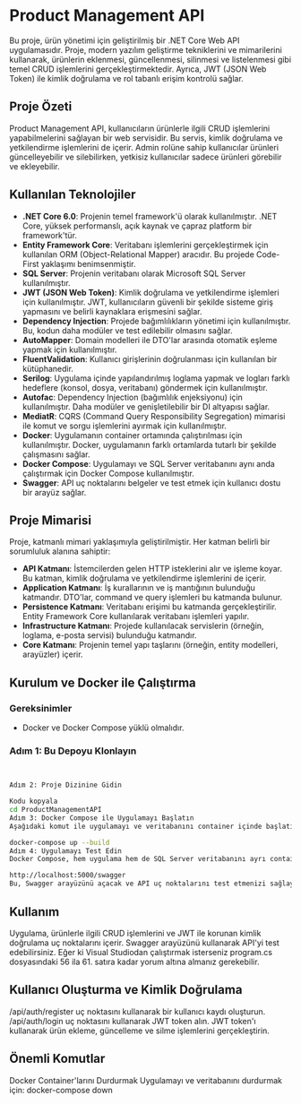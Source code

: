 # Product Management API

Bu proje, ürün yönetimi için geliştirilmiş bir .NET Core Web API uygulamasıdır. Proje, modern yazılım geliştirme tekniklerini ve mimarilerini kullanarak, ürünlerin eklenmesi, güncellenmesi, silinmesi ve listelenmesi gibi temel CRUD işlemlerini gerçekleştirmektedir. Ayrıca, JWT (JSON Web Token) ile kimlik doğrulama ve rol tabanlı erişim kontrolü sağlar.

## Proje Özeti

Product Management API, kullanıcıların ürünlerle ilgili CRUD işlemlerini yapabilmelerini sağlayan bir web servisidir. Bu servis, kimlik doğrulama ve yetkilendirme işlemlerini de içerir. Admin rolüne sahip kullanıcılar ürünleri güncelleyebilir ve silebilirken, yetkisiz kullanıcılar sadece ürünleri görebilir ve ekleyebilir.

## Kullanılan Teknolojiler

- **.NET Core 6.0**: Projenin temel framework'ü olarak kullanılmıştır. .NET Core, yüksek performanslı, açık kaynak ve çapraz platform bir framework'tür.
- **Entity Framework Core**: Veritabanı işlemlerini gerçekleştirmek için kullanılan ORM (Object-Relational Mapper) aracıdır. Bu projede Code-First yaklaşımı benimsenmiştir.
- **SQL Server**: Projenin veritabanı olarak Microsoft SQL Server kullanılmıştır.
- **JWT (JSON Web Token)**: Kimlik doğrulama ve yetkilendirme işlemleri için kullanılmıştır. JWT, kullanıcıların güvenli bir şekilde sisteme giriş yapmasını ve belirli kaynaklara erişmesini sağlar.
- **Dependency Injection**: Projede bağımlılıkların yönetimi için kullanılmıştır. Bu, kodun daha modüler ve test edilebilir olmasını sağlar.
- **AutoMapper**: Domain modelleri ile DTO'lar arasında otomatik eşleme yapmak için kullanılmıştır.
- **FluentValidation**: Kullanıcı girişlerinin doğrulanması için kullanılan bir kütüphanedir.
- **Serilog**: Uygulama içinde yapılandırılmış loglama yapmak ve logları farklı hedeflere (konsol, dosya, veritabanı) göndermek için kullanılmıştır.
- **Autofac**: Dependency Injection (bağımlılık enjeksiyonu) için kullanılmıştır. Daha modüler ve genişletilebilir bir DI altyapısı sağlar.
- **MediatR**: CQRS (Command Query Responsibility Segregation) mimarisi ile komut ve sorgu işlemlerini ayırmak için kullanılmıştır.
- **Docker**: Uygulamanın container ortamında çalıştırılması için kullanılmıştır. Docker, uygulamanın farklı ortamlarda tutarlı bir şekilde çalışmasını sağlar.
- **Docker Compose**: Uygulamayı ve SQL Server veritabanını aynı anda çalıştırmak için Docker Compose kullanılmıştır.
- **Swagger**: API uç noktalarını belgeler ve test etmek için kullanıcı dostu bir arayüz sağlar.

## Proje Mimarisi

Proje, katmanlı mimari yaklaşımıyla geliştirilmiştir. Her katman belirli bir sorumluluk alanına sahiptir:

- **API Katmanı**: İstemcilerden gelen HTTP isteklerini alır ve işleme koyar. Bu katman, kimlik doğrulama ve yetkilendirme işlemlerini de içerir.
- **Application Katmanı**: İş kurallarının ve iş mantığının bulunduğu katmandır. DTO'lar, command ve query işlemleri bu katmanda bulunur.
- **Persistence Katmanı**: Veritabanı erişimi bu katmanda gerçekleştirilir. Entity Framework Core kullanılarak veritabanı işlemleri yapılır.
- **Infrastructure Katmanı**: Projede kullanılacak servislerin (örneğin, loglama, e-posta servisi) bulunduğu katmandır.
- **Core Katmanı**: Projenin temel yapı taşlarını (örneğin, entity modelleri, arayüzler) içerir.

## Kurulum ve Docker ile Çalıştırma

### Gereksinimler
- Docker ve Docker Compose yüklü olmalıdır.

### Adım 1: Bu Depoyu Klonlayın
```bash 


Adım 2: Proje Dizinine Gidin

Kodu kopyala
cd ProductManagementAPI
Adım 3: Docker Compose ile Uygulamayı Başlatın
Aşağıdaki komut ile uygulamayı ve veritabanını container içinde başlatın:

docker-compose up --build
Adım 4: Uygulamayı Test Edin
Docker Compose, hem uygulama hem de SQL Server veritabanını ayrı container'larda çalıştıracaktır. Uygulamanın başarıyla çalışıp çalışmadığını test etmek için tarayıcınızı açın ve aşağıdaki URL'ye gidin:

http://localhost:5000/swagger
Bu, Swagger arayüzünü açacak ve API uç noktalarını test etmenizi sağlayacaktır.
```
## Kullanım
Uygulama, ürünlerle ilgili CRUD işlemlerini ve JWT ile korunan kimlik doğrulama uç noktalarını içerir. Swagger arayüzünü kullanarak API'yi test edebilirsiniz.
Eğer ki Visual Studiodan çalıştırmak isterseniz program.cs dosyasındaki 56 ila 61. satıra kadar yorum altına almanız gerekebilir. 
## Kullanıcı Oluşturma ve Kimlik Doğrulama
/api/auth/register uç noktasını kullanarak bir kullanıcı kaydı oluşturun.
/api/auth/login uç noktasını kullanarak JWT token alın.
JWT token'ı kullanarak ürün ekleme, güncelleme ve silme işlemlerini gerçekleştirin.

## Önemli Komutlar
Docker Container'larını Durdurmak
Uygulamayı ve veritabanını durdurmak için:
docker-compose down
